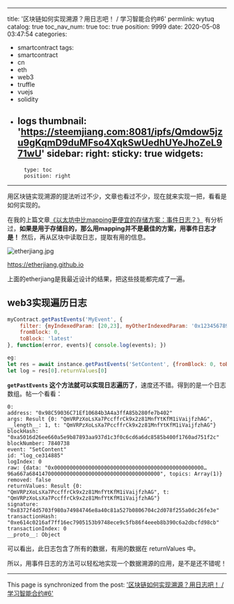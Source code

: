
---
title: '区块链如何实现溯源？用日志吧！ / 学习智能合约#6'
permlink: wytuq
catalog: true
toc_nav_num: true
toc: true
position: 9999
date: 2020-05-08 03:47:54
categories:
- smartcontract
tags:
- smartcontract
- cn
- eth
- web3
- truffle
- vuejs
- solidity
- logs
thumbnail: 'https://steemjiang.com:8081/ipfs/Qmdow5jzu9gKqmD9duMFso4XqkSwUedhUYeJhoZeL971wU'
sidebar:
    right:
        sticky: true
widgets:
    -
        type: toc
        position: right
---


用区块链实现溯源的提法听过不少，文章也看过不少，现在就来实现一把，看看是如何实现的。

在我的上篇文章[《以太坊中比mapping更便宜的存储方案：事件日志？》](https://steemjiang.com/trend/@lemooljiang/dmqyf) 有分析过，**如果是用于存储目的，那么用mapping并不是最佳的方案，用事件日志才是！** 然后，再从区块中读取日志，提取有用的信息。

![etherjiang.jpg](https://steemjiang.com:8081/ipfs/Qmdow5jzu9gKqmD9duMFso4XqkSwUedhUYeJhoZeL971wU)

https://etherjiang.github.io

上面的etherjiang是我最近设计的结果，把这些技能都完成了一遍。

## web3实现遍历日志
```js
myContract.getPastEvents('MyEvent', {
    filter: {myIndexedParam: [20,23], myOtherIndexedParam: '0x123456789...'},
    fromBlock: 0,
    toBlock: 'latest'
}, function(error, events){ console.log(events); })

eg:
let res = await instance.getPastEvents('SetContent', {fromBlock: 0, toBlock: 'latest'})
let log = res[0].returnValues[0]
```

**`getPastEvents` 这个方法就可以实现日志遍历了**，速度还不错。得到的是一个日志数组。帖一个看看：
```
0:
address: "0x98C59036C71Ef10684b3A4a3ffA85b280fe7b402"
args: Result {0: "QmVRPzXoLsXa7PccffrCk9x2z81MnfYtKfM1iVaijfzhAG", __length__: 1, t: "QmVRPzXoLsXa7PccffrCk9x2z81MnfYtKfM1iVaijfzhAG"}
blockHash: "0xa5016d26ee660a5e9b87893aa937d1c3f0c6cd6a6dc8585b400f1760ad751f2c"
blockNumber: 7840738
event: "SetContent"
id: "log_ce314885"
logIndex: 0
raw: {data: "0x000000000000000000000000000000000000000000000000…96a667a684147000000000000000000000000000000000000", topics: Array(1)}
removed: false
returnValues: Result {0: "QmVRPzXoLsXa7PccffrCk9x2z81MnfYtKfM1iVaijfzhAG", t: "QmVRPzXoLsXa7PccffrCk9x2z81MnfYtKfM1iVaijfzhAG"}
signature: "0x8372f4d5703f980a74984746e8a40c81a527b0806704c2d078f255a0dc26fe3e"
transactionHash: "0xe614c0216af7ff16ec7905153b9748ece9c5fb86f4eeeb8b390c6a2dbcfd98cb"
transactionIndex: 0
__proto__: Object
```

可以看出，此日志包含了所有的数据，有用的数据在 returnValues 中。

所以，用事件日志的方法可以轻松地实现一个数据溯源的应用，是不是还不错呢！



- - -

This page is synchronized from the post: ['区块链如何实现溯源？用日志吧！ / 学习智能合约#6'](https://steemit.com/@lemooljiang/wytuq)
